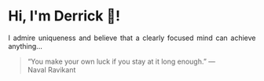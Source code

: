 # Hi, I'm Derrick 👋!
<p align="justify">I admire uniqueness and believe that a clearly focused mind can achieve anything...</p> 
<!-- #quote-start -->
<blockquote>&ldquo;You make your own luck if you stay at it long enough.&rdquo; &mdash; <footer>Naval Ravikant</footer></blockquote>
<!-- #quote-end -->
